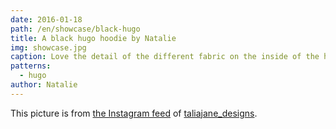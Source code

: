 ```yaml
---
date: 2016-01-18
path: /en/showcase/black-hugo
title: A black hugo hoodie by Natalie
img: showcase.jpg
caption: Love the detail of the different fabric on the inside of the hood
patterns:
  - hugo
author: Natalie
---
```


This picture is from [the Instagram feed](https://www.instagram.com/p/BAqm70Lqg9o/) of [taliajane_designs](https://www.instagram.com/taliajane_designs/).